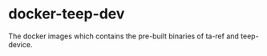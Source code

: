 # docker-teep-dev

The docker images which contains the pre-built binaries of ta-ref and teep-device.